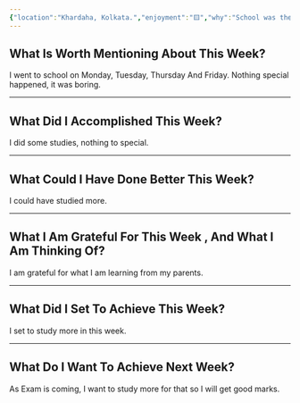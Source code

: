 ```yaml
---
{"location":"Khardaha, Kolkata.","enjoyment":"🟨","why":"School was there and boring.","date":null,"dg-publish":true,"dg-home":null,"tags":["weeklyreviews"],"aliases":null,"permalink":"/notes/07-journals-calender/weekly-notes/2025-w13/","dgPassFrontmatter":true,"updated":"2025-04-17T22:14:57.067+05:30"}
---
```



## What Is Worth Mentioning About This Week?

I went to school on Monday, Tuesday, Thursday And Friday. Nothing special happened, it was boring.

---

## What Did I Accomplished This Week?

I did some studies, nothing to special.

---

## What Could I Have Done Better This Week?

I could have studied more.

---

## What I Am Grateful For This Week , And What I Am Thinking Of?

I am grateful for what I am learning from my parents.

---

## What Did I Set To Achieve This Week?

I set to study more in this week.

---

## What Do I Want To Achieve Next Week?

As Exam is coming, I want to study more for that so I will get good marks.